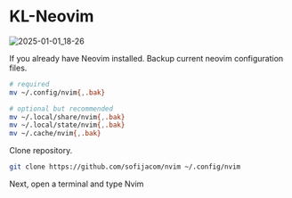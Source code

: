 # KL-Neovim

![2025-01-01_18-26](https://github.com/user-attachments/assets/9d38eac1-04f5-4050-8bbb-4f58b0f1ef4e)


If you already have Neovim installed. Backup current neovim configuration files.

```sh
# required
mv ~/.config/nvim{,.bak}

# optional but recommended
mv ~/.local/share/nvim{,.bak}
mv ~/.local/state/nvim{,.bak}
mv ~/.cache/nvim{,.bak}
```

Clone repository.

```sh
git clone https://github.com/sofijacom/nvim ~/.config/nvim
```
Next, open a terminal and type Nvim
